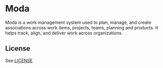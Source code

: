 # Moda
Moda is a work management system used to plan, manage, and create associations across work items, projects, teams, planning and products.  It helps track, align, and deliver work across organizations.

## License

See [LICENSE](LICENSE.md)

